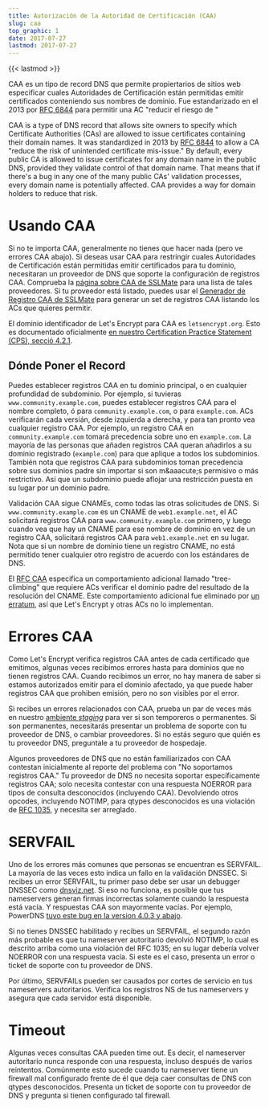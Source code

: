 ```yaml
---
title: Autorización de la Autoridad de Certificación (CAA)
slug: caa
top_graphic: 1
date: 2017-07-27
lastmod: 2017-07-27
---
```


{{< lastmod >}}

CAA es un tipo de record DNS que permite propiertarios de sitios web especificar
cuales Autoridades de Certificaci&oacute;n est&aacute;n permitidas emitir certificados
conteniendo sus nombres de dominio. Fue estandarizado en el 2013 por
[RFC 6844](https://tools.ietf.org/html/rfc6844) para permitir una AC "reducir el riesgo de "

CAA is a type of DNS record that allows site owners to specify which Certificate
Authorities (CAs) are allowed to issue certificates containing their domain names. It
was standardized in 2013 by [RFC 6844](https://tools.ietf.org/html/rfc6844) to
allow a CA "reduce the risk of unintended certificate mis-issue." By default,
every public CA is allowed to issue certificates for any domain name in the
public DNS, provided they validate control of that domain name. That means that
if there's a bug in any one of the many public CAs' validation processes, every
domain name is potentially affected. CAA provides a way for domain holders to
reduce that risk.

# Usando CAA

Si no te importa CAA, generalmente no tienes que hacer nada (pero ve errores CAA abajo).
Si deseas usar CAA para restringir cuales Autoridades de Certificaci&oacute;n est&aacute;n permitidas
emitir certificados para tu dominio, necesitaran un proveedor de DNS que soporte la configuraci&oacute;n
de registros CAA. Comprueba la [p&aacute;gina sobre CAA de SSLMate](https://sslmate.com/caa/support) para una lista de tales proveedores. Si tu proveedor est&aacute; listado, puedes usar el [Generador de Registro CAA de SSLMate](https://sslmate.com/caa/) para generar un set de registros CAA listando los ACs que quieres permitir.

El dominio identificador de Let's Encrypt para CAA es `letsencrypt.org`. Esto es documentado oficialmente [en nuestro Certification Practice Statement (CPS), secci&oacute; 4.2.1](https://letsencrypt.org/repository/).

## D&oacute;nde Poner el Record

Puedes establecer registros CAA en tu dominio principal, o en cualquier profundidad de subdominio.
Por ejemplo, si tuvieras `www.community.example.com`, puedes establecer registros CAA para el nombre completo, &oacute; para `community.example.com`, o para `example.com`. ACs verificar&aacute;n cada versi&aacute;n, desde izquierda a derecha, y para tan pronto vea cualquier registro CAA. Por ejemplo, un registro CAA en `community.example.com` tomar&aacute; precedencia sobre uno en `example.com`. La mayor&iacute;a de las personas que a&ntilde;aden registros CAA queran a&ntilde;adirlos a su dominio registrado (`example.com`) para que aplique a todos los subdominios. Tambi&eacute;n nota que registros CAA para subdominios toman precedencia sobre sus dominios padre sin importar si son m&aaacute;s permisivo o m&aacute;s restrictivo. As&iacute; que un subdominio puede aflojar una restricci&oacute;n puesta en su lugar por un dominio padre.

Validaci&oacute;n CAA sigue CNAMEs, como todas las otras solicitudes de DNS. Si `www.community.example.com` es un CNAME de `web1.example.net`, el AC solicitar&aacute; registros CAA para `www.community.example.com` primero, y luego cuando vea que hay un CNAME para ese nombre de dominio en vez de un registro CAA, solicitar&aacute; registros CAA para `web1.example.net` en su lugar. Nota que si un nombre de dominio tiene un registro CNAME, no est&aacute; permitido tener cualquier otro registro de acuerdo con los est&aacute;ndares de DNS.

El [RFC CAA](https://tools.ietf.org/html/rfc6844) especifica un comportamiento adicional llamado "tree-climbing" que requiere ACs verificar el dominio padre del resultado de la resoluci&oacute;n del CNAME. Este comportamiento adicional fue eliminado por [un erratum](https://www.rfc-editor.org/errata/eid5065), as&iacute; que Let's Encrypt y otras ACs no lo implementan.

# Errores CAA

Como Let's Encrypt verifica registros CAA antes de cada certificado que emitimos, algunas veces recibimos errores hasta para dominios que no tienen registros CAA. Cuando recibimos un error, no hay manera de saber si estamos autorizados emitir para el dominio afectado, ya que puede haber registros CAA que prohiben emisi&oacute;n, pero no son visibles por el error.

Si recibes un errores relacionados con CAA, prueba un par de veces m&aacute;s en nuestro [ambiente *staging*](/docs/staging-environment/) para ver si son temporeros o permanentes. Si son permanentes, necesitar&aacute;s presentar un problema de soporte con tu proveedor de DNS, o cambiar proveedores. Si no est&aacute;s seguro que qui&eacute;n es tu proveedor DNS, preguntale a tu proveedor de hospedaje.

Algunos proveedores de DNS que no est&aacute;n familiarizados con CAA contestan inicialmente al reporte del problema con "No soportamos registros CAA." Tu proveedor de DNS no necesita soportar espec&iacute;ficamente registros CAA; solo necesita contestar con una respuesta NOERROR para tipos de consulta desconocidos (incluyendo CAA). Devolviendo otros opcodes, incluyendo NOTIMP, para qtypes desconocidos es una violaci&oacute;n de [RFC
1035](https://tools.ietf.org/html/rfc1035), y necesita ser arreglado.

# SERVFAIL

Uno de los errores m&aacute;s comunes que personas se encuentran es SERVFAIL. La mayor&iacute;a de las veces esto indica un fallo en la validaci&oacute;n DNSSEC. Si recibes un error SERVFAIL, tu primer paso debe ser usar un debugger DNSSEC como [dnsviz.net](http://dnsviz.net/). Si eso no funciona, es posible que tus nameservers generan firmas incorrectas solamente cuando la respuesta est&aacute; vac&iacute;a. Y respuestas CAA son mayormente vac&iacute;as. Por ejemplo, PowerDNS [tuvo este bug en la version 4.0.3 y abajo](https://community.letsencrypt.org/t/caa-servfail-changes/38298/2?u=jsha).

Si no tienes DNSSEC habilitado y recibes un SERVFAIL, el segundo raz&oacute;n m&aacute;s probable es que tu nameserver autoritario devolvi&oacute; NOTIMP, lo cual es descrito arriba como una violaci&oacute;n del RFC 1035; en su lugar deber&iacute;a volver NOERROR con una respuesta vac&iacute;a. Si este es el caso, presenta un error o ticket de soporte con tu proveedor de DNS.

Por &uacute;ltimo, SERVFAILs pueden ser causados por cortes de servicio en tus nameservers autoritarios. Verifica los registros NS de tus nameservers y asegura que cada servidor est&aacute; disponible.

# Timeout

Algunas veces consultas CAA pueden time out. Es decir, el nameserver autoritario nunca responde con una respuesta, incluso despu&eacute;s de varios reintentos. Com&uacute;nmente esto sucede cuando tu nameserver tiene un firewall mal configurado frente de &eacute;l que deja caer consultas de DNS con qtypes desconocidos. Presenta un ticket de soporte con tu proveedor de DNS y pregunta si tienen configurado tal firewall.
